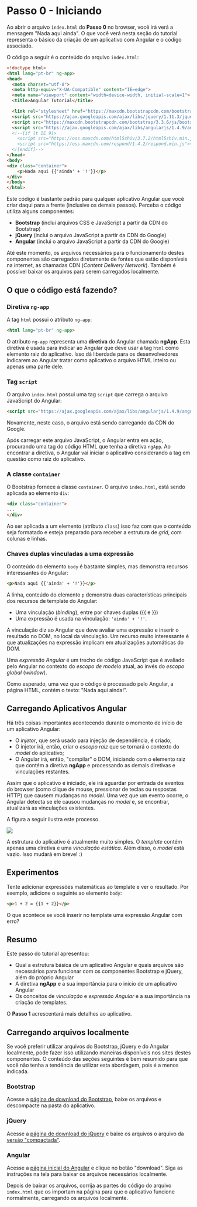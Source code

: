 # Passo 0 - Iniciando

Ao abrir o arquivo `index.html` do **Passo 0** no browser, você irá verá a mensagem "Nada aqui ainda". O que você verá nesta seção do tutorial representa o básico da criação de um aplicativo com Angular e o código associado.

O código a seguir é o conteúdo do arquivo `index.html`:

```html
<!doctype html>
<html lang="pt-br" ng-app>
<head>
  <meta charset="utf-8">
  <meta http-equiv="X-UA-Compatible" content="IE=edge">
  <meta name="viewport" content="width=device-width, initial-scale=1">
  <title>Angular Tutorial</title>

  <link rel="stylesheet" href="https://maxcdn.bootstrapcdn.com/bootstrap/3.3.6/css/bootstrap.min.css">
  <script src="https://ajax.googleapis.com/ajax/libs/jquery/1.11.3/jquery.min.js"></script>
  <script src="https://maxcdn.bootstrapcdn.com/bootstrap/3.3.6/js/bootstrap.min.js"></script>
  <script src="https://ajax.googleapis.com/ajax/libs/angularjs/1.4.9/angular.min.js"></script>
  <!--[if lt IE 9]>
    <script src="https://oss.maxcdn.com/html5shiv/3.7.2/html5shiv.min.js"></script>
    <script src="https://oss.maxcdn.com/respond/1.4.2/respond.min.js"></script>
  <![endif]-->
</head>
<body>
<div class="container">
    <p>Nada aqui {{'ainda' + '!'}}</p>
</div>
</body>
</html>
```

Este código é bastante padrão para qualquer aplicativo Angular que você criar daqui para a frente (inclusive os demais passos). Perceba o código utiliza alguns componentes:
* **Bootstrap** (inclui arquivos CSS e JavaScript a partir da CDN do Bootstrap)
* **jQuery** (inclui o arquivo JavaScript a partir da CDN do Google)
* **Angular** (inclui o arquivo JavaScript a partir da CDN do Google)

Até este momento, os arquivos necessários para o funcionamento destes componentes são carregados diretamente de fontes que estão disponíveis na internet, as chamadas CDN (*Content Delivery Network*). Também é possível baixar os arquivos para serem carregados localmente.

## O que o código está fazendo?

### Diretiva `ng-app`

A tag `html` possui o atributo `ng-app`:

```html
<html lang="pt-br" ng-app>
```

O atributo `ng-app` representa uma **diretiva** do Angular chamada **ngApp**. Esta diretiva é usada para indicar ao Angular que deve usar a tag `html` como elemento raiz do aplicativo. Isso dá liberdade para os desenvolvedores indicarem ao Angular tratar como aplicativo o arquivo HTML inteiro ou apenas uma parte dele.

### Tag `script`

O arquivo `index.html` possui uma tag `script` que carrega o arquivo JavaScript do Angular:

```html
<script src="https://ajax.googleapis.com/ajax/libs/angularjs/1.4.9/angular.min.js"></script>
```

Novamente, neste caso, o arquivo está sendo carregando da CDN do Google.

Após carregar este arquivo JavaScript, o Angular entra em ação, procurando uma tag do código HTML que tenha a diretiva `ngApp`. Ao encontrar a diretiva, o Angular vai iniciar o aplicativo considerando a tag em questão como raiz do aplicativo.

### A classe `container`

O Bootstrap fornece a classe `container`. O arquivo `index.html`, está sendo aplicada ao elemento `div`:

```html
<div class="container">
...
</div>
```

 Ao ser aplicada a um elemento (atributo `class`) isso faz com que o conteúdo seja formatado e esteja preparado para receber a estrutura de *grid*, com colunas e linhas. 

### Chaves duplas vinculadas a uma expressão

O conteúdo do elemento `body` é bastante simples, mas demonstra recursos interessantes do Angular:

```html
<p>Nada aqui {{'ainda' + '!'}}</p>
```

A linha, conteúdo do elemento `p` demonstra duas características principais dos recursos de template do Angular:
* Uma vinculação (*binding*), entre por chaves duplas ({{ e }})
* Uma expressão é usada na vinculação: `'ainda' + '!'`.

A vinculação diz ao Angular que deve avaliar uma expressão e inserir o resultado no DOM, no local da vinculação. Um recurso muito interessante é que atualizações na expressão implicam em atualizações automáticas do DOM.

Uma *expressão Angular* é um trecho de código JavaScript que é avaliado pelo Angular no contexto do *escopo de modelo* atual, ao invés do *escopo global* (*window*).

Como esperado, uma vez que o código é processado pelo Angular, a página HTML, contém o texto: "Nada aqui ainda!".

## Carregando Aplicativos Angular

Há três coisas importantes acontecendo durante o momento de início de um aplicativo Angular:
* O *injetor*, que será usado para injeção de dependência, é criado;
* O injetor irá, então, criar o *escopo raiz* que se tornará o contexto do *model* do aplicativo;
* O Angular irá, então, "compilar" o DOM, iniciando com o elemento raiz que contém a diretiva **ngApp** e processando as demais diretivas e vinculações restantes.

Assim que o aplicativo é iniciado, ele irá aguardar por entrada de eventos do browser (como clique de mouse, pressionar de teclas ou respostas HTTP) que causem mudanças no *model*. Uma vez que um evento ocorre, o Angular detecta se ele causou mudanças no *model* e, se encontrar, atualizará as vinculações existentes.

A figura a seguir ilustra este processo.

![](http://i.imgur.com/AVVkoWq.png)

A estrutura do aplicativo é atualmente muito simples. O *template* contém apenas uma diretiva e uma *vinculação estática*. Além disso, o *model* está vazio. Isso mudará em breve! :)

## Experimentos

Tente adicionar expressões matemáticas ao template e ver o resultado. Por exemplo, adicione o seguinte ao elemento `body`:

```html
<p>1 + 2 = {{1 + 2}}</p>
```

O que acontece se você inserir no template uma expressão Angular com erro?

## Resumo

Este passo do tutorial apresentou:
* Qual a estrutura básica de um aplicativo Angular e quais arquivos são necessários para funcionar com os componentes Bootstrap e jQuery, além do próprio Angular
* A diretiva **ngApp** e a sua importância para o início de um aplicativo Angular
* Os conceitos de *vinculação* e *expressão Angular* e a sua importância na criação de templates.

O **Passo 1** acrescentará mais detalhes ao aplicativo. 

## Carregando arquivos localmente

Se você preferir utilizar arquivos do Bootstrap, jQuery e do Angular localmente, pode fazer isso utilizando maneiras disponíveis nos sites destes componentes. O conteúdo das seções seguintes é bem resumido para que você não tenha a tendência de utilizar esta abordagem, pois é a menos indicada.

### Bootstrap

Acesse a [página de download do Bootstrap](http://getbootstrap.com/getting-started/#download), baixe os arquivos e descompacte na pasta do aplicativo.

### jQuery

Acesse a [página de download do jQuery](https://jquery.com/download/) e baixe os arquivos o arquivo da [versão "compactada"](http://code.jquery.com/jquery-2.2.0.min.js). 

### Angular

Acesse a [página inicial do Angular](https://angularjs.org/) e clique no botão "download". Siga as instruções na tela para baixar os arquivos necessários localmente.

Depois de baixar os arquivos, corrija as partes do código do arquivo `index.html` que os importam na página para que o aplicativo funcione normalmente, carregando os arquivos localmente.